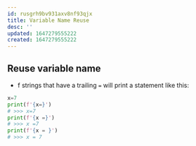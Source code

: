 ```yaml
---
id: rusgrh9bv931axv8nf93qjx
title: Variable Name Reuse
desc: ''
updated: 1647279555222
created: 1647279555222
---
```


## Reuse variable name

- f strings that have a trailing `=` will print a statement like this:

```python
x=7
print(f'{x=}')
# >>> x=7
print(f'{x =}')
# >>> x =7
print(f'{x = }')
# >>> x = 7
```
